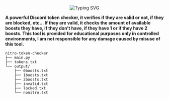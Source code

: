 <div align="center">
  <img src="https://readme-typing-svg.herokuapp.com?font=Fira+Code&size=25&duration=3000&pause=1000&color=F7F7F7&center=true&vCenter=true&width=435&lines=Nitro+Token+Checker" alt="Typing SVG" />
</div>

**A powerful Discord token checker, it verifies if they are valid or not, if they are blocked, etc... If they are valid, it checks the amount of available boosts they have, if they don't have, if they have 1 or if they have 2 boosts. This tool is provided for educational purposes only in controlled environments, I am not responsible for any damage caused by misuse of this tool.**

```
nitro-token-checker
├── main.py
├── tokens.txt
└── output/
    ├── 0boosts.txt
    ├── 1boosts.txt
    ├── 2boosts.txt
    ├── invalid.txt
    ├── locked.txt
    └── nonitro.txt
```
